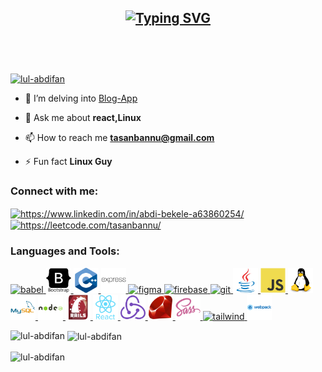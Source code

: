 <h2 align="center">
<!-- <a  align= "center" href="https://git.io/typing-svg"><img src="https://readme-typing-svg.demolab.com?font=Fira+Code&weight=800&size=22&duration=5001&pause=1000&color=F78227&center=true&repeat=false&width=835&height=100&lines=Welcome%2CI+am+Abdi+Bekele" alt="Typing SVG" /></a> -->
<a  align= "center" href="https://git.io/typing-svg"><img src="https://readme-typing-svg.demolab.com?font=Fira+Code&weight=800&size=35&duration=7600&pause=5000&color=F78227&center=true&width=835&height=100&lines=Full Stack+Developer%2CComputer+Engineer" alt="Typing SVG" /></a>
</h2>


<h2 align="center">
<p align="center" style.margin-top="10px">       <a href="https://github.com/Lul-Abdifan/"><img src="https://images.pexels.com/photos/1933900/pexels-photo-1933900.jpeg?auto=compress&cs=tinysrgb&w=1260&h=750&dpr=1" alt="" width="500" /></a>
 </p></h2>

<p align="left"> <a href="https://github.com/ryo-ma/github-profile-trophy"><img src="https://github-profile-trophy.vercel.app/?username=lul-abdifan" alt="lul-abdifan" /></a> </p>

- 🔭 I’m delving into  [Blog-App](https://github.com/Lul-Abdifan/Competitive-programming)


- 💬 Ask me about **react,Linux**

- 📫 How to reach me **tasanbannu@gmail.com**

- ⚡ Fun fact **Linux Guy**

<h3 align="left">Connect with me:</h3>
<p align="left">
<a href="https://linkedin.com/in/https://www.linkedin.com/in/abdi-bekele-a63860254/" target="blank"><img align="center" src="https://raw.githubusercontent.com/rahuldkjain/github-profile-readme-generator/master/src/images/icons/Social/linked-in-alt.svg" alt="https://www.linkedin.com/in/abdi-bekele-a63860254/" height="30" width="40" /></a>
<a href="https://www.leetcode.com/https://leetcode.com/tasanbannu/" target="blank"><img align="center" src="https://raw.githubusercontent.com/rahuldkjain/github-profile-readme-generator/master/src/images/icons/Social/leet-code.svg" alt="https://leetcode.com/tasanbannu/" height="30" width="40" /></a>
</p>

<h3 align="left">Languages and Tools:</h3>
<p align="left"> <a href="https://babeljs.io/" target="_blank" rel="noreferrer"> <img src="https://www.vectorlogo.zone/logos/babeljs/babeljs-icon.svg" alt="babel" width="40" height="40"/> </a> <a href="https://getbootstrap.com" target="_blank" rel="noreferrer"> <img src="https://raw.githubusercontent.com/devicons/devicon/master/icons/bootstrap/bootstrap-plain-wordmark.svg" alt="bootstrap" width="40" height="40"/> </a> <a href="https://www.w3schools.com/cpp/" target="_blank" rel="noreferrer"> <img src="https://raw.githubusercontent.com/devicons/devicon/master/icons/cplusplus/cplusplus-original.svg" alt="cplusplus" width="40" height="40"/> </a> <a href="https://expressjs.com" target="_blank" rel="noreferrer"> <img src="https://raw.githubusercontent.com/devicons/devicon/master/icons/express/express-original-wordmark.svg" alt="express" width="40" height="40"/> </a> <a href="https://www.figma.com/" target="_blank" rel="noreferrer"> <img src="https://www.vectorlogo.zone/logos/figma/figma-icon.svg" alt="figma" width="40" height="40"/> </a> <a href="https://firebase.google.com/" target="_blank" rel="noreferrer"> <img src="https://www.vectorlogo.zone/logos/firebase/firebase-icon.svg" alt="firebase" width="40" height="40"/> </a> <a href="https://git-scm.com/" target="_blank" rel="noreferrer"> <img src="https://www.vectorlogo.zone/logos/git-scm/git-scm-icon.svg" alt="git" width="40" height="40"/> </a> <a href="https://www.java.com" target="_blank" rel="noreferrer"> <img src="https://raw.githubusercontent.com/devicons/devicon/master/icons/java/java-original.svg" alt="java" width="40" height="40"/> </a> <a href="https://developer.mozilla.org/en-US/docs/Web/JavaScript" target="_blank" rel="noreferrer"> <img src="https://raw.githubusercontent.com/devicons/devicon/master/icons/javascript/javascript-original.svg" alt="javascript" width="40" height="40"/> </a> <a href="https://www.linux.org/" target="_blank" rel="noreferrer"> <img src="https://raw.githubusercontent.com/devicons/devicon/master/icons/linux/linux-original.svg" alt="linux" width="40" height="40"/> </a> <a href="https://www.mysql.com/" target="_blank" rel="noreferrer"> <img src="https://raw.githubusercontent.com/devicons/devicon/master/icons/mysql/mysql-original-wordmark.svg" alt="mysql" width="40" height="40"/> </a> <a href="https://nodejs.org" target="_blank" rel="noreferrer"> <img src="https://raw.githubusercontent.com/devicons/devicon/master/icons/nodejs/nodejs-original-wordmark.svg" alt="nodejs" width="40" height="40"/> </a> <a href="https://rubyonrails.org" target="_blank" rel="noreferrer"> <img src="https://raw.githubusercontent.com/devicons/devicon/master/icons/rails/rails-original-wordmark.svg" alt="rails" width="40" height="40"/> </a> <a href="https://reactjs.org/" target="_blank" rel="noreferrer"> <img src="https://raw.githubusercontent.com/devicons/devicon/master/icons/react/react-original-wordmark.svg" alt="react" width="40" height="40"/> </a> <a href="https://redux.js.org" target="_blank" rel="noreferrer"> <img src="https://raw.githubusercontent.com/devicons/devicon/master/icons/redux/redux-original.svg" alt="redux" width="40" height="40"/> </a> <a href="https://www.ruby-lang.org/en/" target="_blank" rel="noreferrer"> <img src="https://raw.githubusercontent.com/devicons/devicon/master/icons/ruby/ruby-original.svg" alt="ruby" width="40" height="40"/> </a> <a href="https://sass-lang.com" target="_blank" rel="noreferrer"> <img src="https://raw.githubusercontent.com/devicons/devicon/master/icons/sass/sass-original.svg" alt="sass" width="40" height="40"/> </a> <a href="https://tailwindcss.com/" target="_blank" rel="noreferrer"> <img src="https://www.vectorlogo.zone/logos/tailwindcss/tailwindcss-icon.svg" alt="tailwind" width="40" height="40"/> </a> <a href="https://webpack.js.org" target="_blank" rel="noreferrer"> <img src="https://raw.githubusercontent.com/devicons/devicon/d00d0969292a6569d45b06d3f350f463a0107b0d/icons/webpack/webpack-original-wordmark.svg" alt="webpack" width="40" height="40"/> </a> </p>

<p><img align="left" src="https://github-readme-stats.vercel.app/api/top-langs?username=lul-abdifan&show_icons=true&locale=en&layout=compact" alt="lul-abdifan" /></p>

<p>&nbsp;<img align="center" src="https://github-readme-stats.vercel.app/api?username=lul-abdifan&show_icons=true&locale=en" alt="lul-abdifan" /></p>

<p><img align="center" src="https://github-readme-streak-stats.herokuapp.com/?user=lul-abdifan&" alt="lul-abdifan" /></p>

